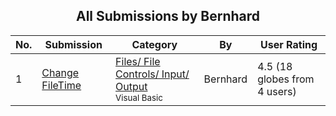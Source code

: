 ﻿<div align="center">

## All Submissions by Bernhard 

</div>

No.  | Submission | Category | By   | User Rating
---- | ---------- | -------- | ---- | -----------
1 | [Change FileTime<br />](https://github.com/Planet-Source-Code/bernhard-change-filetime__1-9831) | [Files/ File Controls/ Input/ Output<br /><sup>Visual Basic</sup>](../ByCategory/files-file-controls-input-output__1-3.md) | Bernhard  | 4.5 (18 globes from 4 users)
